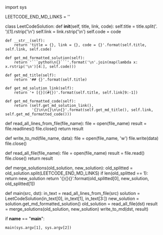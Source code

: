 import sys


LEETCODE_END_MD_LINKS = '<!---end_templates--->'


class LeetCodeSolution:
    def __init__(self, title, link, code):
        self.title = title.split('. ')[1].rstrip('\n')
        self.link = link.rstrip('\n')
        self.code = code

    def __str__(self):
        return 'title = {}, link = {}, code = {}'.format(self.title, self.link, self.code)

    def get_md_formatted_solution(self):
        return '```python\n{}```'.format('\n'.join(map(lambda x: x.rstrip('\n')[4:], self.code)))

    def get_md_title(self):
        return '## {}'.format(self.title)

    def get_md_solution_link(self):
        return '+ [{}](#{})'.format(self.title, self.link[9:-1])

    def get_md_formatted_code(self):
        return (self.get_md_solution_link(),
                '{}\n\n{}\n\n{}'.format(self.get_md_title(), self.link, self.get_md_formatted_code()))


def read_all_lines_from_file(file_name):
    file = open(file_name)
    result = file.readlines()
    file.close()
    return result


def write_to_md(file_name, data):
    file = open(file_name, 'w')
    file.write(data)
    file.close()


def read_all_file(file_name):
    file = open(file_name)
    result = file.read()
    file.close()
    return result


def merge_solutions(old_solution, new_solution):
    old_splitted = old_solution.split(LEETCODE_END_MD_LINKS)
    if len(old_splitted == 1):
        return new_solution
    return '{}{}{}'.format(old_splitted[0], new_solution, old_splitted[1])


def main(src, dst):
    in_text = read_all_lines_from_file(src)
    solution = LeetCodeSolution(in_text[0], in_text[1], in_text[3:])
    new_solution = solution.get_md_formatted_solution()
    old_solution = read_all_file(dst)
    result = merge_solutions(old_solution, new_solution)
    write_to_md(dst, result)


if __name__ == "__main__":

    main(sys.argv[1], sys.argv[2])
